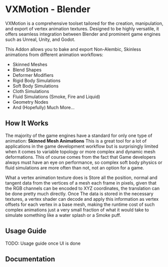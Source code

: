 # VXMotion - Blender

VXMotion is a comprehensive toolset tailored for the creation, manipulation, and export of vertex animation textures. 
Designed to be highly versatile, it offers seamless integration between Blender and prominent game engines such as 
Unreal, Unity, and Godot.

This Addon allows you to bake and export Non-Alembic, Skinless animations from different animation workflows:

- Skinned Meshes
- Blend Shapes
- Deformer Modifiers
- Rigid Body Simulations
- Soft Body Simulations
- Cloth Simulations
- Fluid Simulations (Smoke, Fire and Liquid)
- Geometry Nodes
- And (Hopefully) Much More...

## How It Works

The majority of the game engines have a standard for only one type of animation: **Skinned Mesh Animations** This is a
great tool for a lot of applications in the game development workflow but is surprisingly limited when it comes to
variable topology or more complex and dynamic mesh deformations. This of course comes from the fact that Game developers always must
have an eye on performance, so complex soft body physics or fluid simulations are more often than not, not an option for
a game.

What a vertex animation texture does is Store all the position, normal and tangent data from the vertices of a mesh each frame in
pixels, given that the RGB channels can be encoded to XYZ coordinates, the translation can be done pretty much directly.
Once The data is stored in the necessary textures, a vertex shader can decode and apply this information as vertex offsets
for each vertex in a base mesh, making the runtime cost of such complex animations just a very small fraction of what it
would take to simulate something like a water splash or a Smoke puff.

## Usage Guide

TODO: Usage guide once UI is done

## Documentation


